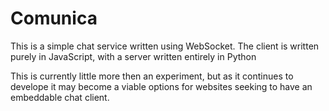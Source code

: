 Comunica
===========
This is a simple chat service written using WebSocket.  The client is written purely in JavaScript, with a server written entirely in Python

This is currently little more then an experiment, but as it continues to develope it may become a viable options for websites seeking to have an embeddable chat client.
